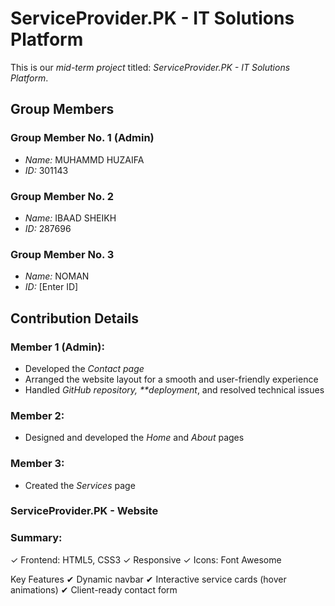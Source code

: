 # ServiceProvider.PK - IT Solutions Platform

This is our _mid-term project_ titled: _ServiceProvider.PK - IT Solutions Platform_.

## Group Members

### Group Member No. 1 (Admin)

- _Name:_ MUHAMMD HUZAIFA
- _ID:_ 301143

### Group Member No. 2

- _Name:_ IBAAD SHEIKH
- _ID:_ 287696

### Group Member No. 3

- _Name:_ NOMAN
- _ID:_ [Enter ID]

## Contribution Details

### Member 1 (Admin):

- Developed the _Contact page_
- Arranged the website layout for a smooth and user-friendly experience
- Handled _GitHub repository, \*\*deployment_, and resolved technical issues

### Member 2:

- Designed and developed the _Home_ and _About_ pages

### Member 3:

- Created the _Services_ page

### ServiceProvider.PK - Website

### Summary:

✓ Frontend: HTML5, CSS3
✓ Responsive
✓ Icons: Font Awesome

Key Features
✔ Dynamic navbar
✔ Interactive service cards (hover animations)
✔ Client-ready contact form
